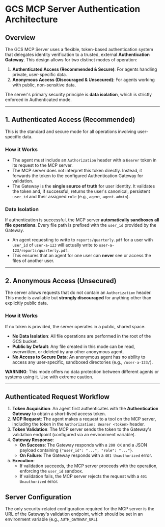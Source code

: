 # GCS MCP Server Authentication Architecture

## Overview

The GCS MCP Server uses a flexible, token-based authentication system that delegates identity verification to a trusted, external **Authentication Gateway**. This design allows for two distinct modes of operation:

1.  **Authenticated Access (Recommended & Secure)**: For agents handling private, user-specific data.
2.  **Anonymous Access (Discouraged & Unsecured)**: For agents working with public, non-sensitive data.

The server's primary security principle is **data isolation**, which is strictly enforced in Authenticated mode.

---

## 1. Authenticated Access (Recommended)

This is the standard and secure mode for all operations involving user-specific data.

### How it Works

-   The agent must include an `Authorization` header with a `Bearer` token in its request to the MCP server.
-   The MCP server does not interpret this token directly. Instead, it forwards the token to the configured Authentication Gateway for validation.
-   The Gateway is the **single source of truth** for user identity. It validates the token and, if successful, returns the user's canonical, persistent `user_id` and their assigned `role` (e.g., `agent`, `agent-admin`).

### Data Isolation

If authentication is successful, the MCP server **automatically sandboxes all file operations**. Every file path is prefixed with the `user_id` provided by the Gateway.

-   An agent requesting to write to `reports/quarterly.pdf` for a user with `user_id` of `user-a-123` will actually write to `user-a-123/reports/quarterly.pdf`.
-   This ensures that an agent for one user can **never** see or access the files of another user.

---

## 2. Anonymous Access (Unsecured)

The server allows requests that do not contain an `Authorization` header. This mode is available but **strongly discouraged** for anything other than explicitly public data.

### How it Works

If no token is provided, the server operates in a public, shared space.

-   **No Data Isolation**: All file operations are performed in the root of the GCS bucket.
-   **Public by Default**: Any file created in this mode can be read, overwritten, or deleted by any other anonymous agent.
-   **No Access to Secure Data**: An anonymous agent has no ability to access any user-specific, sandboxed directories (e.g., `/user-a-123/`).

**WARNING**: This mode offers no data protection between different agents or systems using it. Use with extreme caution.

---

## Authenticated Request Workflow

1.  **Token Acquisition**: An agent first authenticates with the **Authentication Gateway** to obtain a short-lived access token.
2.  **MCP Request**: The agent makes a request to a tool on the MCP server, including the token in the `Authorization: Bearer <token>` header.
3.  **Token Validation**: The MCP server sends the token to the Gateway's validation endpoint (configured via an environment variable).
4.  **Gateway Response**:
    -   **On Success**: The Gateway responds with a `200 OK` and a JSON payload containing `{"user_id": "...", "role": "..."}`.
    -   **On Failure**: The Gateway responds with a `401 Unauthorized` error.
5.  **Execution**:
    -   If validation succeeds, the MCP server proceeds with the operation, enforcing the `user_id` sandbox.
    -   If validation fails, the MCP server rejects the request with a `401 Unauthorized` error.

## Server Configuration

The only security-related configuration required for the MCP server is the URL of the Gateway's validation endpoint, which should be set in an environment variable (e.g., `AUTH_GATEWAY_URL`).

